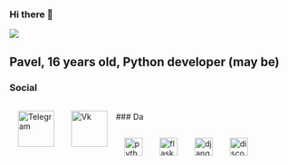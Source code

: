 ### Hi there 👋

<img src="https://i.pinimg.com/originals/b2/2a/a2/b22aa22b2f3f55b6468361158d52e2e7.gif" object-fit="cover">

## **Pavel, 16 years old, Python developer (may be)**

### Social

<a href="https://t.me/ZetoQqq">
  <img align="left" alt="Telegram" width="64px" src="https://cdn1.iconfinder.com/data/icons/andriod-app-logo/32/icon_telegram-256.png" style="vertical-align: top; margin: 15px">
</a>
<a href="https://vk.com/zeto_qq">
  <img align="left" alt="Vk" width="64px" src="https://cdn1.iconfinder.com/data/icons/andriod-app-logo/32/icon_vk-256.png" style="vertical-align: top; margin: 15px">
</a>


<br>
### Da

<img src="https://cdn3.iconfinder.com/data/icons/logos-and-brands-adobe/512/267_Python-512.png" width="32px" alt="python" style="vertical-align: top; margin: 15px"><img src="https://pythonforundergradengineers.com/posts/zappa/images/flask_icon.png" width="32px" alt="flask" style="vertical-align: top; margin: 15px"><img src="https://icon-library.com/images/django-icon/django-icon-0.jpg" width="32px" alt="django" style="vertical-align: top; margin: 15px"><img src="https://i.imgur.com/zJI48F6.png" width="32px" alt="discord py" style="vertical-align: top; margin: 15px">
